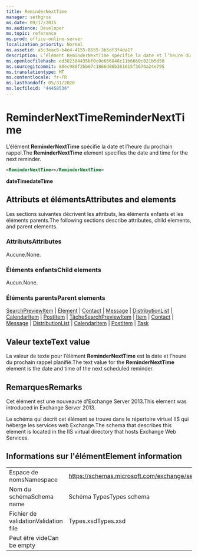 ```yaml
---
title: ReminderNextTime
manager: sethgros
ms.date: 09/17/2015
ms.audience: Developer
ms.topic: reference
ms.prod: office-online-server
localization_priority: Normal
ms.assetid: a5c3eac6-b4e4-4155-8555-3b5df3f4da17
description: L’élément ReminderNextTime spécifie la date et l’heure du prochain rappel.
ms.openlocfilehash: ed382304435bf0c0e656848c11b6660c021b5d58
ms.sourcegitcommit: 88ec988f2bb67c1866d06b361615f3674a24e795
ms.translationtype: MT
ms.contentlocale: fr-FR
ms.lasthandoff: 05/31/2020
ms.locfileid: "44458536"
---
```

# <a name="remindernexttime"></a><span data-ttu-id="3ee95-103">ReminderNextTime</span><span class="sxs-lookup"><span data-stu-id="3ee95-103">ReminderNextTime</span></span>

<span data-ttu-id="3ee95-104">L’élément **ReminderNextTime** spécifie la date et l’heure du prochain rappel.</span><span class="sxs-lookup"><span data-stu-id="3ee95-104">The **ReminderNextTime** element specifies the date and time for the next reminder.</span></span> 
  
```XML
<ReminderNextTime></ReminderNextTime>
```

 <span data-ttu-id="3ee95-105">**dateTime**</span><span class="sxs-lookup"><span data-stu-id="3ee95-105">**dateTime**</span></span>
## <a name="attributes-and-elements"></a><span data-ttu-id="3ee95-106">Attributs et éléments</span><span class="sxs-lookup"><span data-stu-id="3ee95-106">Attributes and elements</span></span>

<span data-ttu-id="3ee95-107">Les sections suivantes décrivent les attributs, les éléments enfants et les éléments parents.</span><span class="sxs-lookup"><span data-stu-id="3ee95-107">The following sections describe attributes, child elements, and parent elements.</span></span>
  
### <a name="attributes"></a><span data-ttu-id="3ee95-108">Attributs</span><span class="sxs-lookup"><span data-stu-id="3ee95-108">Attributes</span></span>

<span data-ttu-id="3ee95-109">Aucune.</span><span class="sxs-lookup"><span data-stu-id="3ee95-109">None.</span></span>
  
### <a name="child-elements"></a><span data-ttu-id="3ee95-110">Éléments enfants</span><span class="sxs-lookup"><span data-stu-id="3ee95-110">Child elements</span></span>

<span data-ttu-id="3ee95-111">Aucun.</span><span class="sxs-lookup"><span data-stu-id="3ee95-111">None.</span></span>
  
### <a name="parent-elements"></a><span data-ttu-id="3ee95-112">Éléments parents</span><span class="sxs-lookup"><span data-stu-id="3ee95-112">Parent elements</span></span>

<span data-ttu-id="3ee95-113">[SearchPreviewItem](searchpreviewitem.md)  |  [Élément](item.md)  |  [Contact](contact.md)  |  [Message](message-ex15websvcsotherref.md)  |  [DistributionList](distributionlist.md)  |  [CalendarItem](calendaritem.md)  |  [PostItem](postitem.md)  |  [Tâche](task.md)</span><span class="sxs-lookup"><span data-stu-id="3ee95-113">[SearchPreviewItem](searchpreviewitem.md) | [Item](item.md) | [Contact](contact.md) | [Message](message-ex15websvcsotherref.md) | [DistributionList](distributionlist.md) | [CalendarItem](calendaritem.md) | [PostItem](postitem.md) | [Task](task.md)</span></span>
  
## <a name="text-value"></a><span data-ttu-id="3ee95-114">Valeur texte</span><span class="sxs-lookup"><span data-stu-id="3ee95-114">Text value</span></span>

<span data-ttu-id="3ee95-115">La valeur de texte pour l’élément **ReminderNextTime** est la date et l’heure du prochain rappel planifié.</span><span class="sxs-lookup"><span data-stu-id="3ee95-115">The text value for the **ReminderNextTime** element is the date and time of the next scheduled reminder.</span></span> 
  
## <a name="remarks"></a><span data-ttu-id="3ee95-116">Remarques</span><span class="sxs-lookup"><span data-stu-id="3ee95-116">Remarks</span></span>

<span data-ttu-id="3ee95-117">Cet élément est une nouveauté d'Exchange Server 2013.</span><span class="sxs-lookup"><span data-stu-id="3ee95-117">This element was introduced in Exchange Server 2013.</span></span>
  
<span data-ttu-id="3ee95-118">Le schéma qui décrit cet élément se trouve dans le répertoire virtuel IIS qui héberge les services web Exchange.</span><span class="sxs-lookup"><span data-stu-id="3ee95-118">The schema that describes this element is located in the IIS virtual directory that hosts Exchange Web Services.</span></span>
  
## <a name="element-information"></a><span data-ttu-id="3ee95-119">Informations sur l'élément</span><span class="sxs-lookup"><span data-stu-id="3ee95-119">Element information</span></span>

|||
|:-----|:-----|
|<span data-ttu-id="3ee95-120">Espace de noms</span><span class="sxs-lookup"><span data-stu-id="3ee95-120">Namespace</span></span>  <br/> |https://schemas.microsoft.com/exchange/services/2006/types  <br/> |
|<span data-ttu-id="3ee95-121">Nom du schéma</span><span class="sxs-lookup"><span data-stu-id="3ee95-121">Schema name</span></span>  <br/> |<span data-ttu-id="3ee95-122">Schéma Types</span><span class="sxs-lookup"><span data-stu-id="3ee95-122">Types schema</span></span>  <br/> |
|<span data-ttu-id="3ee95-123">Fichier de validation</span><span class="sxs-lookup"><span data-stu-id="3ee95-123">Validation file</span></span>  <br/> |<span data-ttu-id="3ee95-124">Types.xsd</span><span class="sxs-lookup"><span data-stu-id="3ee95-124">Types.xsd</span></span>  <br/> |
|<span data-ttu-id="3ee95-125">Peut être vide</span><span class="sxs-lookup"><span data-stu-id="3ee95-125">Can be empty</span></span>  <br/> ||
   

